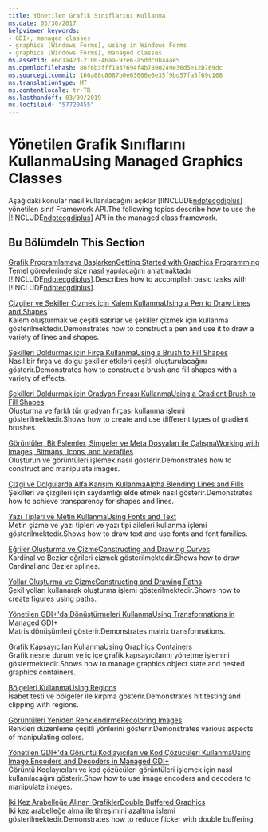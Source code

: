 ```yaml
---
title: Yönetilen Grafik Sınıflarını Kullanma
ms.date: 03/30/2017
helpviewer_keywords:
- GDI+, managed classes
- graphics [Windows Forms], using in Windows Forms
- graphics [Windows Forms], managed classes
ms.assetid: e6d1a42d-2100-46aa-97e6-a5ddc0baaae5
ms.openlocfilehash: 86f6b3fff1937694f4b7890249e36d5e12b769dc
ms.sourcegitcommit: 160a88c8087b0e63606e6e35f9bd57fa5f69c168
ms.translationtype: MT
ms.contentlocale: tr-TR
ms.lasthandoff: 03/09/2019
ms.locfileid: "57720455"
---
```

# <a name="using-managed-graphics-classes"></a><span data-ttu-id="0d106-102">Yönetilen Grafik Sınıflarını Kullanma</span><span class="sxs-lookup"><span data-stu-id="0d106-102">Using Managed Graphics Classes</span></span>
<span data-ttu-id="0d106-103">Aşağıdaki konular nasıl kullanılacağını açıklar [!INCLUDE[ndptecgdiplus](../../../../includes/ndptecgdiplus-md.md)] yönetilen sınıf Framework API.</span><span class="sxs-lookup"><span data-stu-id="0d106-103">The following topics describe how to use the [!INCLUDE[ndptecgdiplus](../../../../includes/ndptecgdiplus-md.md)] API in the managed class framework.</span></span>  
  
## <a name="in-this-section"></a><span data-ttu-id="0d106-104">Bu Bölümde</span><span class="sxs-lookup"><span data-stu-id="0d106-104">In This Section</span></span>  
 [<span data-ttu-id="0d106-105">Grafik Programlamaya Başlarken</span><span class="sxs-lookup"><span data-stu-id="0d106-105">Getting Started with Graphics Programming</span></span>](getting-started-with-graphics-programming.md)  
 <span data-ttu-id="0d106-106">Temel görevlerinde size nasıl yapılacağını anlatmaktadır [!INCLUDE[ndptecgdiplus](../../../../includes/ndptecgdiplus-md.md)].</span><span class="sxs-lookup"><span data-stu-id="0d106-106">Describes how to accomplish basic tasks with [!INCLUDE[ndptecgdiplus](../../../../includes/ndptecgdiplus-md.md)].</span></span>  
  
 [<span data-ttu-id="0d106-107">Çizgiler ve Şekiller Çizmek için Kalem Kullanma</span><span class="sxs-lookup"><span data-stu-id="0d106-107">Using a Pen to Draw Lines and Shapes</span></span>](using-a-pen-to-draw-lines-and-shapes.md)  
 <span data-ttu-id="0d106-108">Kalem oluşturmak ve çeşitli satırlar ve şekiller çizmek için kullanma gösterilmektedir.</span><span class="sxs-lookup"><span data-stu-id="0d106-108">Demonstrates how to construct a pen and use it to draw a variety of lines and shapes.</span></span>  
  
 [<span data-ttu-id="0d106-109">Şekilleri Doldurmak için Fırça Kullanma</span><span class="sxs-lookup"><span data-stu-id="0d106-109">Using a Brush to Fill Shapes</span></span>](using-a-brush-to-fill-shapes.md)  
 <span data-ttu-id="0d106-110">Nasıl bir fırça ve dolgu şekiller etkileri çeşitli oluşturulacağını gösterir.</span><span class="sxs-lookup"><span data-stu-id="0d106-110">Demonstrates how to construct a brush and fill shapes with a variety of effects.</span></span>  
  
 [<span data-ttu-id="0d106-111">Şekilleri Doldurmak için Gradyan Fırçası Kullanma</span><span class="sxs-lookup"><span data-stu-id="0d106-111">Using a Gradient Brush to Fill Shapes</span></span>](using-a-gradient-brush-to-fill-shapes.md)  
 <span data-ttu-id="0d106-112">Oluşturma ve farklı tür gradyan fırçası kullanma işlemi gösterilmektedir.</span><span class="sxs-lookup"><span data-stu-id="0d106-112">Shows how to create and use different types of gradient brushes.</span></span>  
  
 [<span data-ttu-id="0d106-113">Görüntüler, Bit Eşlemler, Simgeler ve Meta Dosyaları ile Çalışma</span><span class="sxs-lookup"><span data-stu-id="0d106-113">Working with Images, Bitmaps, Icons, and Metafiles</span></span>](working-with-images-bitmaps-icons-and-metafiles.md)  
 <span data-ttu-id="0d106-114">Oluşturun ve görüntüleri işlemek nasıl gösterir.</span><span class="sxs-lookup"><span data-stu-id="0d106-114">Demonstrates how to construct and manipulate images.</span></span>  
  
 [<span data-ttu-id="0d106-115">Çizgi ve Dolgularda Alfa Karışım Kullanma</span><span class="sxs-lookup"><span data-stu-id="0d106-115">Alpha Blending Lines and Fills</span></span>](alpha-blending-lines-and-fills.md)  
 <span data-ttu-id="0d106-116">Şekilleri ve çizgileri için saydamlığı elde etmek nasıl gösterir.</span><span class="sxs-lookup"><span data-stu-id="0d106-116">Demonstrates how to achieve transparency for shapes and lines.</span></span>  
  
 [<span data-ttu-id="0d106-117">Yazı Tipleri ve Metin Kullanma</span><span class="sxs-lookup"><span data-stu-id="0d106-117">Using Fonts and Text</span></span>](using-fonts-and-text.md)  
 <span data-ttu-id="0d106-118">Metin çizme ve yazı tipleri ve yazı tipi aileleri kullanma işlemi gösterilmektedir.</span><span class="sxs-lookup"><span data-stu-id="0d106-118">Shows how to draw text and use fonts and font families.</span></span>  
  
 [<span data-ttu-id="0d106-119">Eğriler Oluşturma ve Çizme</span><span class="sxs-lookup"><span data-stu-id="0d106-119">Constructing and Drawing Curves</span></span>](constructing-and-drawing-curves.md)  
 <span data-ttu-id="0d106-120">Kardinal ve Bezier eğrileri çizmek gösterilmektedir.</span><span class="sxs-lookup"><span data-stu-id="0d106-120">Shows how to draw Cardinal and Bezier splines.</span></span>  
  
 [<span data-ttu-id="0d106-121">Yollar Oluşturma ve Çizme</span><span class="sxs-lookup"><span data-stu-id="0d106-121">Constructing and Drawing Paths</span></span>](constructing-and-drawing-paths.md)  
 <span data-ttu-id="0d106-122">Şekil yolları kullanarak oluşturma işlemi gösterilmektedir.</span><span class="sxs-lookup"><span data-stu-id="0d106-122">Shows how to create figures using paths.</span></span>  
  
 [<span data-ttu-id="0d106-123">Yönetilen GDI+'da Dönüştürmeleri Kullanma</span><span class="sxs-lookup"><span data-stu-id="0d106-123">Using Transformations in Managed GDI+</span></span>](using-transformations-in-managed-gdi.md)  
 <span data-ttu-id="0d106-124">Matris dönüşümleri gösterir.</span><span class="sxs-lookup"><span data-stu-id="0d106-124">Demonstrates matrix transformations.</span></span>  
  
 [<span data-ttu-id="0d106-125">Grafik Kapsayıcıları Kullanma</span><span class="sxs-lookup"><span data-stu-id="0d106-125">Using Graphics Containers</span></span>](using-graphics-containers.md)  
 <span data-ttu-id="0d106-126">Grafik nesne durum ve iç içe grafik kapsayıcılarını yönetme işlemini göstermektedir.</span><span class="sxs-lookup"><span data-stu-id="0d106-126">Shows how to manage graphics object state and nested graphics containers.</span></span>  
  
 [<span data-ttu-id="0d106-127">Bölgeleri Kullanma</span><span class="sxs-lookup"><span data-stu-id="0d106-127">Using Regions</span></span>](using-regions.md)  
 <span data-ttu-id="0d106-128">İsabet testi ve bölgeler ile kırpma gösterir.</span><span class="sxs-lookup"><span data-stu-id="0d106-128">Demonstrates hit testing and clipping with regions.</span></span>  
  
 [<span data-ttu-id="0d106-129">Görüntüleri Yeniden Renklendirme</span><span class="sxs-lookup"><span data-stu-id="0d106-129">Recoloring Images</span></span>](recoloring-images.md)  
 <span data-ttu-id="0d106-130">Renkleri düzenleme çeşitli yönlerini gösterir.</span><span class="sxs-lookup"><span data-stu-id="0d106-130">Demonstrates various aspects of manipulating colors.</span></span>  
  
 [<span data-ttu-id="0d106-131">Yönetilen GDI+'da Görüntü Kodlayıcıları ve Kod Çözücüleri Kullanma</span><span class="sxs-lookup"><span data-stu-id="0d106-131">Using Image Encoders and Decoders in Managed GDI+</span></span>](using-image-encoders-and-decoders-in-managed-gdi.md)  
 <span data-ttu-id="0d106-132">Görüntü Kodlayıcıları ve kod çözücüleri görüntüleri işlemek için nasıl kullanılacağını gösterir.</span><span class="sxs-lookup"><span data-stu-id="0d106-132">Show how to use image encoders and decoders to manipulate images.</span></span>  
  
 [<span data-ttu-id="0d106-133">İki Kez Arabelleğe Alınan Grafikler</span><span class="sxs-lookup"><span data-stu-id="0d106-133">Double Buffered Graphics</span></span>](double-buffered-graphics.md)  
 <span data-ttu-id="0d106-134">İki kez arabelleğe alma ile titreşimini azaltma işlemi gösterilmektedir.</span><span class="sxs-lookup"><span data-stu-id="0d106-134">Demonstrates how to reduce flicker with double buffering.</span></span>
